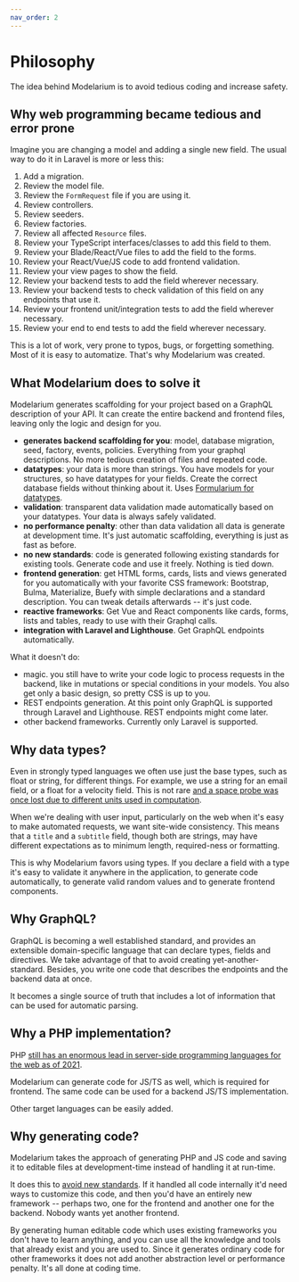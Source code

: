 ```yaml
---
nav_order: 2
---
```


# Philosophy

The idea behind Modelarium is to avoid tedious coding and increase safety.

## Why web programming became tedious and error prone

Imagine you are changing a model and adding a single new field. The usual way to do it in Laravel is more or less this:

1. Add a migration.
2. Review the model file.
3. Review the `FormRequest` file if you are using it.
4. Review controllers.
5. Review seeders.
6. Review factories.
7. Review all affected `Resource` files.
8. Review your TypeScript interfaces/classes to add this field to them.
9. Review your Blade/React/Vue files to add the field to the forms.
10. Review your React/Vue/JS code to add frontend validation.
11. Review your view pages to show the field.
12. Review your backend tests to add the field wherever necessary.
13. Review your backend tests to check validation of this field on any endpoints that use it.
14. Review your frontend unit/integration tests to add the field wherever necessary.
15. Review your end to end tests to add the field wherever necessary.

This is a lot of work, very prone to typos, bugs, or forgetting something. Most of it is easy to automatize. That's why Modelarium was created.

## What Modelarium does to solve it

Modelarium generates scaffolding for your project based on a GraphQL description of your API. It can create the entire backend and frontend files, leaving only the logic and design for you.

- **generates backend scaffolding for you**: model, database migration, seed, factory, events, policies. Everything from your graphql descriptions. No more tedious creation of files and repeated code.
- **datatypes**: your data is more than strings. You have models for your structures, so have datatypes for your fields. Create the correct database fields without thinking about it. Uses [Formularium for datatypes](https://corollarium.github.io/Formularium/).
- **validation**: transparent data validation made automatically based on your datatypes. Your data is always safely validated.
- **no performance penalty**: other than data validation all data is generate at development time. It's just automatic scaffolding, everything is just as fast as before.
- **no new standards**: code is generated following existing standards for existing tools. Generate code and use it freely. Nothing is tied down.
- **frontend generation**: get HTML forms, cards, lists and views generated for you automatically with your favorite CSS framework: Bootstrap, Bulma, Materialize, Buefy with simple declarations and a standard description. You can tweak details afterwards -- it's just code.
- **reactive frameworks**: Get Vue and React components like cards, forms, lists and tables, ready to use with their Graphql calls.
- **integration with Laravel and Lighthouse**. Get GraphQL endpoints automatically.

What it doesn't do:

- magic. you still have to write your code logic to process requests in the backend, like in mutations or special conditions in your models. You also get only a basic design, so pretty CSS is up to you.
- REST endpoints generation. At this point only GraphQL is supported through Laravel and Lighthouse. REST endpoints might come later.
- other backend frameworks. Currently only Laravel is supported.

## Why data types?

Even in strongly typed languages we often use just the base types, such as float or string, for different things. For example, we use a string for an email field, or a float for a velocity field. This is not rare [and a space probe was once lost due to different units used in computation](https://www.nasa.gov/centers/ames/research/exploringtheuniverse/exploringtheuniverse-computercheck.html).

When we're dealing with user input, particularly on the web when it's easy to make automated requests, we want site-wide consistency. This means that a `title` and a `subtitle` field, though both are strings, may have different expectations as to minimum length, required-ness or formatting.

This is why Modelarium favors using types. If you declare a field with a type it's easy to validate it anywhere in the application, to generate code automatically, to generate valid random values and to generate frontend components.

## Why GraphQL?

GraphQL is becoming a well established standard, and provides an extensible domain-specific language that can declare types, fields and directives. We take advantage of that to avoid creating yet-another-standard. Besides, you write one code that describes the endpoints and the backend data at once.

It becomes a single source of truth that includes a lot of information that can be used for automatic parsing.

## Why a PHP implementation?

PHP [still has an enormous lead in server-side programming languages for the web as of 2021](https://arstechnica.com/gadgets/2021/09/php-maintains-an-enormous-lead-in-server-side-programming-languages/).

Modelarium can generate code for JS/TS as well, which is required for frontend. The same code can be used for a backend JS/TS implementation.

Other target languages can be easily added.

## Why generating code?

Modelarium takes the approach of generating PHP and JS code and saving it to editable files at development-time instead of handling it at run-time.

It does this to [avoid new standards](https://xkcd.com/927/). If it handled all code internally it'd need ways to customize this code, and then you'd have an entirely new framework -- perhaps two, one for the frontend and another one for the backend. Nobody wants yet another frontend.

By generating human editable code which uses existing frameworks you don't have to learn anything, and you can use all the knowledge and tools that already exist and you are used to. Since it generates ordinary code for other frameworks it does not add another abstraction level or performance penalty. It's all done at coding time.
